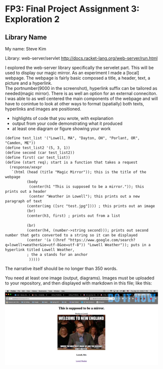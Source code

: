 # FP3: Final Project Assignment 3: Exploration 2
## Library Name
My name: Steve Kim 

Library: web-server/servlet
http://docs.racket-lang.org/web-server/run.html



I explored the web-server library specifically the servelet part.  This will be used to display our magic mirror.  As an experiment I made a [local] webpage. The webpage is fairly basic composed a title, a header, text, a picture and a hyperlink.  
The portnumber(9000 in the screenshot), hyperlink suffix can be tailored as needed(magic mirror).  There is as well an option for an external conneciton. I was able to as well centered the main components of the webpage and will have to conintue to look at other ways to format (spatially) both texts, hyperlinks and images are positioned.  

* highlights of code that you wrote, with explanation
* output from your code demonstrating what it produced
* at least one diagram or figure showing your work
```racket
(define test_list '("Lowell, MA", "Dayton, OH", "Porlant, OR", "Camden, ME"))
(define test_list2 '(5, 3, 1))
(define second (car test_list2))
(define first( car test_list))
(define (start req); start is a function that takes a request 
  (response/xexpr
   `(html (head (title "Magic Mirror")); this is the title of the webpage
          (body
           (center(h1 "This is supposed to be a mirror.")); this prints out a header 
           (center "Weather in Lowell"); this prints out a new paragraph of text 
          (center(img ([src "test.jpg"]))) ; this prints out an image 
          (br) 
          (center(h3, first) ; prints out from a list

          (br)
          (center(h4, (number->string second))); prints out second number that gets converted to a string so it can be displayed
          (center '(a ((href "https://www.google.com/search?q=lowell+weather&ie=utf-8&oe=utf-8")) "Lowell Weather")); puts in a hyperlink titled Lowell Weather,
          ; the a stands for an anchor 
           )))))
```
The narrative itself should be no longer than 350 words. 

You need at least one image (output, diagrams). Images must be uploaded to your repository, and then displayed with markdown in this file; like this:

![Webpage](Final.png)



